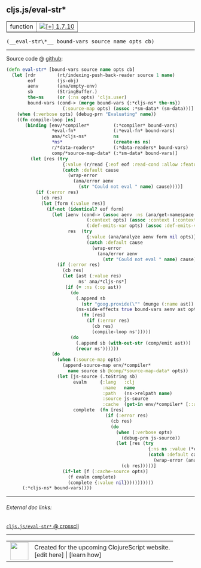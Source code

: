 ## cljs.js/eval-str\*



 <table border="1">
<tr>
<td>function</td>
<td><a href="https://github.com/cljsinfo/cljs-api-docs/tree/1.7.10"><img valign="middle" alt="[+] 1.7.10" title="Added in 1.7.10" src="https://img.shields.io/badge/+-1.7.10-lightgrey.svg"></a> </td>
</tr>
</table>


 <samp>
(__eval-str\*__ bound-vars source name opts cb)<br>
</samp>

---







Source code @ [github](https://github.com/clojure/clojurescript/blob/r1.7.10/src/main/cljs/cljs/js.cljs#L623-L698):

```clj
(defn eval-str* [bound-vars source name opts cb]
  (let [rdr        (rt/indexing-push-back-reader source 1 name)
        eof        (js-obj)
        aenv       (ana/empty-env)
        sb         (StringBuffer.)
        the-ns     (or (:ns opts) 'cljs.user)
        bound-vars (cond-> (merge bound-vars {:*cljs-ns* the-ns})
                     (:source-map opts) (assoc :*sm-data* (sm-data)))]
    (when (:verbose opts) (debug-prn "Evaluating" name))
    ((fn compile-loop [ns]
       (binding [env/*compiler*         (:*compiler* bound-vars)
                 *eval-fn*              (:*eval-fn* bound-vars)
                 ana/*cljs-ns*          ns
                 *ns*                   (create-ns ns)
                 r/*data-readers*       (:*data-readers* bound-vars)
                 comp/*source-map-data* (:*sm-data* bound-vars)]
         (let [res (try
                     {:value (r/read {:eof eof :read-cond :allow :features #{:cljs}} rdr)}
                     (catch :default cause
                       (wrap-error
                         (ana/error aenv
                           (str "Could not eval " name) cause))))]
           (if (:error res)
             (cb res)
             (let [form (:value res)]
               (if-not (identical? eof form)
                 (let [aenv (cond-> (assoc aenv :ns (ana/get-namespace ns))
                              (:context opts) (assoc :context (:context opts))
                              (:def-emits-var opts) (assoc :def-emits-var true))
                       res  (try
                              {:value (ana/analyze aenv form nil opts)}
                              (catch :default cause
                                (wrap-error
                                  (ana/error aenv
                                    (str "Could not eval " name) cause))))]
                   (if (:error res)
                     (cb res)
                     (let [ast (:value res)
                           ns' ana/*cljs-ns*]
                      (if (= :ns (:op ast))
                        (do
                          (.append sb
                            (str "goog.provide(\"" (munge (:name ast)) "\");\n"))
                          (ns-side-effects true bound-vars aenv ast opts
                            (fn [res]
                              (if (:error res)
                                (cb res)
                                (compile-loop ns')))))
                        (do
                          (.append sb (with-out-str (comp/emit ast)))
                          (recur ns'))))))
                 (do
                   (when (:source-map opts)
                     (append-source-map env/*compiler*
                       name source sb @comp/*source-map-data* opts))
                   (let [js-source (.toString sb)
                         evalm     {:lang   :clj
                                    :name   name
                                    :path   (ns->relpath name)
                                    :source js-source
                                    :cache  (get-in env/*compiler* [::ana/namespaces name])}
                         complete  (fn [res]
                                     (if (:error res)
                                       (cb res)
                                       (do
                                         (when (:verbose opts)
                                           (debug-prn js-source))
                                         (let [res (try
                                                     {:ns ns :value (*eval-fn* evalm)}
                                                     (catch :default cause
                                                       (wrap-error (ana/error aenv "ERROR" cause))))]
                                           (cb res)))))]
                     (if-let [f (:cache-source opts)]
                       (f evalm complete)
                       (complete {:value nil}))))))))))
      (:*cljs-ns* bound-vars))))
```

<!--
Repo - tag - source tree - lines:

 <pre>
clojurescript @ r1.7.10
└── src
    └── main
        └── cljs
            └── cljs
                └── <ins>[js.cljs:623-698](https://github.com/clojure/clojurescript/blob/r1.7.10/src/main/cljs/cljs/js.cljs#L623-L698)</ins>
</pre>

-->

---



###### External doc links:

[`cljs.js/eval-str*` @ crossclj](http://crossclj.info/fun/cljs.js.cljs/eval-str*.html)<br>

---

 <table>
<tr><td>
<img valign="middle" align="right" width="48px" src="http://i.imgur.com/Hi20huC.png">
</td><td>
Created for the upcoming ClojureScript website.<br>
[edit here] | [learn how]
</td></tr></table>

[edit here]:https://github.com/cljsinfo/cljs-api-docs/blob/master/cljsdoc/cljs.js_eval-strSTAR.cljsdoc
[learn how]:https://github.com/cljsinfo/cljs-api-docs/wiki/cljsdoc-files

<!--

This information was too distracting to show to readers, but I'll leave it
commented here since it is helpful to:

- pretty-print the data used to generate this document
- and show how to retrieve that data



The API data for this symbol:

```clj
{:ns "cljs.js",
 :name "eval-str*",
 :type "function",
 :signature ["[bound-vars source name opts cb]"],
 :source {:code "(defn eval-str* [bound-vars source name opts cb]\n  (let [rdr        (rt/indexing-push-back-reader source 1 name)\n        eof        (js-obj)\n        aenv       (ana/empty-env)\n        sb         (StringBuffer.)\n        the-ns     (or (:ns opts) 'cljs.user)\n        bound-vars (cond-> (merge bound-vars {:*cljs-ns* the-ns})\n                     (:source-map opts) (assoc :*sm-data* (sm-data)))]\n    (when (:verbose opts) (debug-prn \"Evaluating\" name))\n    ((fn compile-loop [ns]\n       (binding [env/*compiler*         (:*compiler* bound-vars)\n                 *eval-fn*              (:*eval-fn* bound-vars)\n                 ana/*cljs-ns*          ns\n                 *ns*                   (create-ns ns)\n                 r/*data-readers*       (:*data-readers* bound-vars)\n                 comp/*source-map-data* (:*sm-data* bound-vars)]\n         (let [res (try\n                     {:value (r/read {:eof eof :read-cond :allow :features #{:cljs}} rdr)}\n                     (catch :default cause\n                       (wrap-error\n                         (ana/error aenv\n                           (str \"Could not eval \" name) cause))))]\n           (if (:error res)\n             (cb res)\n             (let [form (:value res)]\n               (if-not (identical? eof form)\n                 (let [aenv (cond-> (assoc aenv :ns (ana/get-namespace ns))\n                              (:context opts) (assoc :context (:context opts))\n                              (:def-emits-var opts) (assoc :def-emits-var true))\n                       res  (try\n                              {:value (ana/analyze aenv form nil opts)}\n                              (catch :default cause\n                                (wrap-error\n                                  (ana/error aenv\n                                    (str \"Could not eval \" name) cause))))]\n                   (if (:error res)\n                     (cb res)\n                     (let [ast (:value res)\n                           ns' ana/*cljs-ns*]\n                      (if (= :ns (:op ast))\n                        (do\n                          (.append sb\n                            (str \"goog.provide(\\\"\" (munge (:name ast)) \"\\\");\\n\"))\n                          (ns-side-effects true bound-vars aenv ast opts\n                            (fn [res]\n                              (if (:error res)\n                                (cb res)\n                                (compile-loop ns')))))\n                        (do\n                          (.append sb (with-out-str (comp/emit ast)))\n                          (recur ns'))))))\n                 (do\n                   (when (:source-map opts)\n                     (append-source-map env/*compiler*\n                       name source sb @comp/*source-map-data* opts))\n                   (let [js-source (.toString sb)\n                         evalm     {:lang   :clj\n                                    :name   name\n                                    :path   (ns->relpath name)\n                                    :source js-source\n                                    :cache  (get-in env/*compiler* [::ana/namespaces name])}\n                         complete  (fn [res]\n                                     (if (:error res)\n                                       (cb res)\n                                       (do\n                                         (when (:verbose opts)\n                                           (debug-prn js-source))\n                                         (let [res (try\n                                                     {:ns ns :value (*eval-fn* evalm)}\n                                                     (catch :default cause\n                                                       (wrap-error (ana/error aenv \"ERROR\" cause))))]\n                                           (cb res)))))]\n                     (if-let [f (:cache-source opts)]\n                       (f evalm complete)\n                       (complete {:value nil}))))))))))\n      (:*cljs-ns* bound-vars))))",
          :title "Source code",
          :repo "clojurescript",
          :tag "r1.7.10",
          :filename "src/main/cljs/cljs/js.cljs",
          :lines [623 698]},
 :full-name "cljs.js/eval-str*",
 :full-name-encode "cljs.js_eval-strSTAR",
 :history [["+" "1.7.10"]]}

```

Retrieve the API data for this symbol:

```clj
;; from Clojure REPL
(require '[clojure.edn :as edn])
(-> (slurp "https://raw.githubusercontent.com/cljsinfo/cljs-api-docs/catalog/cljs-api.edn")
    (edn/read-string)
    (get-in [:symbols "cljs.js/eval-str*"]))
```

-->
